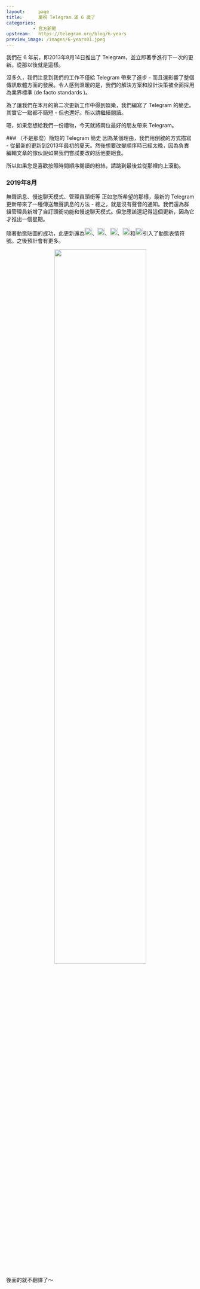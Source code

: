 ```yaml
---
layout:     page
title:      慶祝 Telegram 滿 6 歲了
categories:
          - 官方新聞
upstream:   https://telegram.org/blog/6-years
preview_image: /images/6-years01.jpeg
---
```

我們在 6 年前，即2013年8月14日推出了 Telegram，並立即著手進行下一次的更新。從那以後就是這樣。

沒多久，我們注意到我們的工作不僅給 Telegram 帶來了進步 - 而且還影響了整個傳訊軟體方面的發展。令人感到溫暖的是，我們的解決方案和設計決策被全面採用為業界標準 (de facto standards )。

為了讓我們在本月的第二次更新工作中得到娛樂，我們編寫了 Telegram 的簡史。其實它一點都不簡短 - 但也還好。所以請繼續閱讀。

嗯，如果您想給我們一份禮物，今天就將兩位最好的朋友帶來 Telegram。

<img alt="" src="{{ site.baseurl | prepend: site.url }}/images/6-years01.jpeg">
<br>
### （不是那麼）簡短的 Telegram 簡史
因為某個理由，我們用倒敘的方式描寫 - 從最新的更新到2013年最初的夏天。然後想要改變順序時已經太晚，因為負責編輯文章的傢伙說如果我們嘗試要改的話他要絕食。

所以如果您是喜歡按照時間順序閱讀的粉絲，請跳到最後並從那裡向上滾動。

### 2019年8月
無聲訊息、慢速聊天模式、管理員頭銜等
正如您所希望的那樣，最新的 Telegram 更新帶來了一種傳送無聲訊息的方法 - 總之，就是沒有聲音的通知。我們還為群組管理員新增了自訂頭銜功能和慢速聊天模式。但您應該還記得這個更新，因為它才推出一個星期。

隨著動態貼圖的成功，此更新還為<img alt="" src="{{ site.baseurl | prepend: site.url }}/images/6-years03.jpeg" alt="❤️" height="20" width="20">、<img alt="" src="{{ site.baseurl | prepend: site.url }}/images/6-years04.jpeg" alt="👍" height="20" width="20">、<img alt="" src="{{ site.baseurl | prepend: site.url }}/images/6-years05.jpeg" alt="😒" height="20" width="20">、<img alt="" src="{{ site.baseurl | prepend: site.url }}/images/6-years06.jpeg" alt="😳" height="20" width="20">和<img alt="" src="{{ site.baseurl | prepend: site.url }}/images/6-years07.jpeg" alt="🥳" height="20" width="20">引入了動態表情符號。之後預計會有更多。


<center><img alt="" src="{{ site.baseurl | prepend: site.url }}/images/6-years02.jpeg" width="70%"></center>
<br>
後面的就不翻譯了～


